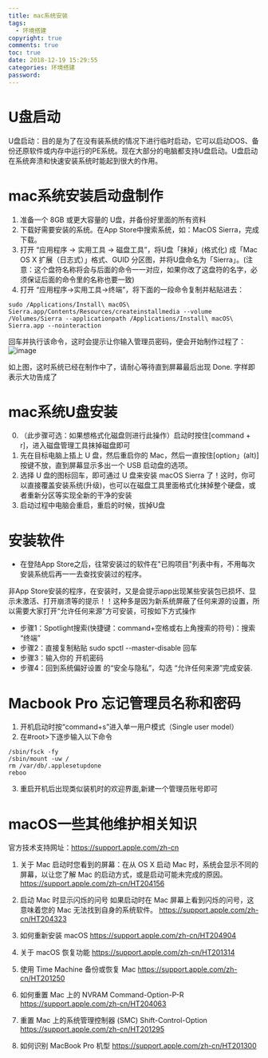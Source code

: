 ```yaml
---
title: mac系统安装
tags:
  - 环境搭建
copyright: true
comments: true
toc: true
date: 2018-12-19 15:29:55
categories: 环境搭建
password:
---
```


# U盘启动
U盘启动：目的是为了在没有装系统的情况下进行临时启动，它可以启动DOS、备份还原软件或内存中运行的PE系统。现在大部分的电脑都支持U盘启动。U盘启动在系统奔溃和快速安装系统时能起到很大的作用。

# mac系统安装启动盘制作
1. 准备一个 8GB 或更大容量的 U盘，并备份好里面的所有资料
2. 下载好需要安装的系统。在App Store中搜索系统，如：MacOS Sierra，完成下载。
3. 打开 “应用程序 → 实用工具 → 磁盘工具”，将U盘「抹掉」(格式化) 成「Mac OS X 扩展（日志式）」格式、GUID 分区图，并将U盘命名为「Sierra」。(注意：这个盘符名称将会与后面的命令一一对应，如果你改了这盘符的名字，必须保证后面的命令里的名称也要一致)
4. 打开 “应用程序→实用工具→终端”，将下面的一段命令复制并粘贴进去：
~~~
sudo /Applications/Install\ macOS\ Sierra.app/Contents/Resources/createinstallmedia --volume /Volumes/Sierra --applicationpath /Applications/Install\ macOS\ Sierra.app --nointeraction
~~~

回车并执行该命令，这时会提示让你输入管理员密码，便会开始制作过程了：
![image](/pub-images/macOS制作U盘启动.png)

如上图，这时系统已经在制作中了，请耐心等待直到屏幕最后出现 Done. 字样即表示大功告成了

# mac系统U盘安装
0. （此步骤可选：如果想格式化磁盘则进行此操作）启动时按住[command + r]，进入磁盘管理工具抹掉磁盘即可
1. 先在目标电脑上插上 U 盘，然后重启你的 Mac，然后一直按住[option」(alt)] 按键不放，直到屏幕显示多出一个 USB 启动盘的选项。
2. 选择 U 盘的图标回车，即可通过 U 盘来安装 macOS Sierra 了！这时，你可以直接覆盖安装系统(升级)，也可以在磁盘工具里面格式化抹掉整个硬盘，或者重新分区等实现全新的干净的安装
3. 启动过程中电脑会重启，重启的时候，拔掉U盘


# 安装软件
* 在登陆App Store之后，往常安装过的软件在"已购项目"列表中有，不用每次安装系统后再一一去查找安装过的程序。

非App Store安装的程序，在安装时，又是会提示app出现某些安装包已损坏、显示未激活、打开崩溃等的提示！！这种多是因为新系统屏蔽了任何来源的设置，所以需要大家打开“允许任何来源”方可安装，可按如下方式操作
* 步骤1：Spotlight搜索(快捷键：command+空格或右上角搜索的符号)：搜索 “终端”
* 步骤2：直接复制粘贴 sudo spctl --master-disable   回车
* 步骤3：输入你的 开机密码
* 步骤4：回到系统偏好设置 的“安全与隐私”，勾选 “允许任何来源”完成安装.

# Macbook Pro 忘记管理员名称和密码
1. 开机启动时按“command+s”进入单一用户模式（Single user model）
2. 在#root>下逐步输入以下命令
~~~
/sbin/fsck -fy
/sbin/mount -uw /
rm /var/db/.applesetupdone
reboo
~~~
3. 重启开机后出现类似装机时的欢迎界面,新建一个管理员账号即可 

# macOS一些其他维护相关知识
官方技术支持网址：https://support.apple.com/zh-cn
1. 关于 Mac 启动时您看到的屏幕：在从 OS X 启动 Mac 时，系统会显示不同的屏幕，以让您了解 Mac 的启动方式，或是启动可能未完成的原因。
https://support.apple.com/zh-cn/HT204156

2. 启动 Mac 时显示闪烁的问号
如果启动时在 Mac 屏幕上看到闪烁的问号，这意味着您的 Mac 无法找到自身的系统软件。
https://support.apple.com/zh-cn/HT204323

3. 如何重新安装 macOS
https://support.apple.com/zh-cn/HT204904

4. 关于 macOS 恢复功能
https://support.apple.com/zh-cn/HT201314

5. 使用 Time Machine 备份或恢复 Mac
https://support.apple.com/zh-cn/HT201250

6. 如何重置 Mac 上的 NVRAM        Command-Option-P-R 
https://support.apple.com/zh-cn/HT204063

7. 重置 Mac 上的系统管理控制器 (SMC)       Shift-Control-Option
https://support.apple.com/zh-cn/HT201295

8. 如何识别 MacBook Pro 机型
https://support.apple.com/zh-cn/HT201300